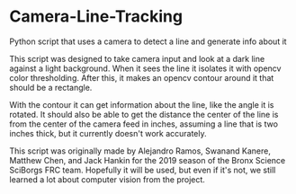 # Camera-Line-Tracking
Python script that uses a camera to detect a line and generate info about it

This script was designed to take camera input and look at a dark line against a
light background. When it sees the line it isolates it with opencv color
thresholding. After this, it makes an opencv contour around it that should be a
rectangle.

With the contour it can get information about the line, like the angle it is
rotated. It should also be able to get the distance the center of the line is
from the center of the camera feed in inches, assuming a line that is two
inches thick, but it currently doesn't work accurately.

This script was originally made by Alejandro Ramos, Swanand Kanere, Matthew
Chen, and Jack Hankin for the 2019 season of the Bronx Science SciBorgs FRC
team. Hopefully it will be used, but even if it's not, we still learned a lot
about computer vision from the project.